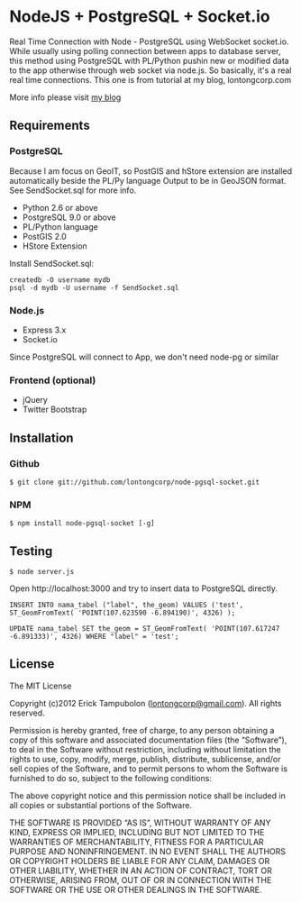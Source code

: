 NodeJS + PostgreSQL + Socket.io
===============================

Real Time Connection with Node - PostgreSQL using WebSocket socket.io.
While usually using polling connection between apps to database server, this method using PostgreSQL with PL/Python pushin new or modified data to the app otherwise through web socket via node.js.
So basically, it's a real real time connections. This one is from tutorial at my blog, lontongcorp.com

More info please visit [my blog](http://www.lontongcorp.com/2013/01/18/real-time-connection-dengan-postgresql-nodejs/)


Requirements
------------

### PostgreSQL

Because I am focus on GeoIT, so PostGIS and hStore extension are installed automatically beside the PL/Py language
Output to be in GeoJSON format. See SendSocket.sql for more info.

*   Python 2.6 or above
*   PostgreSQL 9.0 or above
*   PL/Python language
*   PostGIS 2.0
*   HStore Extension

Install SendSocket.sql:

    createdb -O username mydb
    psql -d mydb -U username -f SendSocket.sql


### Node.js

*   Express 3.x
*   Socket.io

Since PostgreSQL will connect to App, we don't need node-pg or similar


### Frontend (optional)

*   jQuery
*   Twitter Bootstrap


Installation
------------

### Github

    $ git clone git://github.com/lontongcorp/node-pgsql-socket.git

### NPM

    $ npm install node-pgsql-socket [-g]


Testing
-------

    $ node server.js

Open http://localhost:3000 and try to insert data to PostgreSQL directly.
    
    INSERT INTO nama_tabel ("label", the_geom) VALUES ('test', ST_GeomFromText( 'POINT(107.623590 -6.894190)', 4326) );

    UPDATE nama_tabel SET the_geom = ST_GeomFromText( 'POINT(107.617247 -6.891333)', 4326) WHERE "label" = 'test';


License
-------
The MIT License

Copyright (c)2012 Erick Tampubolon (lontongcorp@gmail.com). All rights reserved.

Permission is hereby granted, free of charge, to any person obtaining a copy of this software and associated documentation files (the “Software”), to deal in the Software without restriction, including without limitation the rights to use, copy, modify, merge, publish, distribute, sublicense, and/or sell copies of the Software, and to permit persons to whom the Software is furnished to do so, subject to the following conditions:

The above copyright notice and this permission notice shall be included in all copies or substantial portions of the Software.

THE SOFTWARE IS PROVIDED “AS IS”, WITHOUT WARRANTY OF ANY KIND, EXPRESS OR IMPLIED, INCLUDING BUT NOT LIMITED TO THE WARRANTIES OF MERCHANTABILITY, FITNESS FOR A PARTICULAR PURPOSE AND NONINFRINGEMENT. IN NO EVENT SHALL THE AUTHORS OR COPYRIGHT HOLDERS BE LIABLE FOR ANY CLAIM, DAMAGES OR OTHER LIABILITY, WHETHER IN AN ACTION OF CONTRACT, TORT OR OTHERWISE, ARISING FROM, OUT OF OR IN CONNECTION WITH THE SOFTWARE OR THE USE OR OTHER DEALINGS IN THE SOFTWARE.
